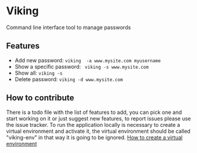 # Viking
Command line interface tool to manage passwords

## Features
- Add new password:
```viking  -a www.mysite.com myusername```
- Show a specific password:
``` viking -s www.mysite.com```
- Show all: ``` viking -s ```
- Delete password: ```viking -d www.mysite.com ```

## How to contribute
There is a todo file with the list of features to add, you can pick one and start working on it or just suggest new features, to report issues please use the issue tracker. To run the application locally is necessary to create a virtual environment and activate it, the virtual environment should be called "viking-env" in that way it is going to be ignored.
[How to create a virtual environment](https://docs.python.org/3/tutorial/venv.html)